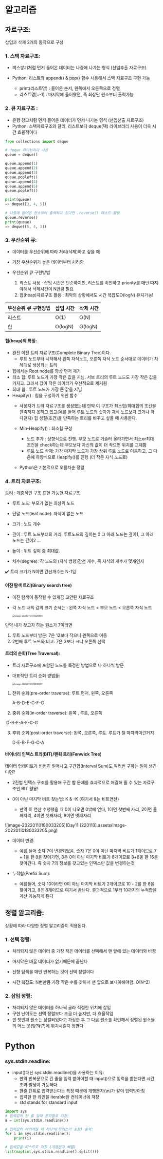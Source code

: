 # 알고리즘

## 자료구조:

삽입과 삭제 2개의 동작으로 구성

### 1. 스택 자료구조:

- 박스쌓기처럼 먼저 들어온 데이터는 나중에 나가는 형식 (선입후출 자료구조)

- Python: 리스트와 append() & pop() 함수 사용해서 스택 자료구조 구현 가능
  - print(리스트명) : 들어온 순서, 왼쪽에서 오른쪽으로 정렬
  - 리스트명[::-1] : 마지막에 들어왔던, 즉 최상단 원소부터 출력가능

### 2. 큐 자료구조 :

- 은행 창고처럼 먼저 들어온 데이터가 먼저 나가는 형식 (선입선출 자료구조)
- Python: 스택자료구조와 달리, 리스트보다 deque(덱) 라이브러리 사용이 더욱 시간 효율적이다

```python
from collections import deque

# deque 라이브러리 사용
queue = deque()

queue.append(1)
queue.append(2)
queue.append(3)
queue.popleft()
queue.append(4)
queue.append(5)
queue.popleft()

print(queue)
=> deque([3, 4, 5])

# 나중에 들어온 원소부터 출력하고 싶다면 .reverse() 메소드 활용
queue.reverse()
print(queue)
=> deque([5, 4, 3])
```



### 3. 우선순위 큐:

- 데이터를 우선순위에 따라 처리(삭제)하고 싶을 때

- 가장 우선순위가 높은 데이터부터 처리함

- 우선순위 큐 구현방법
   1. 리스트 사용 : 삽입 시간은 단순하지만, 리스트를 확인하고 priority를 매번 따져야해서 삭제시간이 N만큼 필요
    2. 힙(heap)자료구조 활용 : 최악의 상황에서도 시간 복잡도O(logN) 유지가능!

| 우선순위 큐 구현방법 | 삽입 시간 | 삭제 시간 |
| -------------------- | --------- | --------- |
| 리스트               | O(1)      | O(N)      |
| 힙                   | O(logN)   | O(logN)   |



#### 힙(heap)의 특징:

- 완전 이진 트리 자료구조(Complete Binary Tree)이다.
  - 루트 노드부터 시작해서 왼쪽 자식노드, 오른쪽 자식 노드 순서대로 데이터가 차례대로 생성되는 트리
- 힙에서는 Root node를 항상 먼저 제거
- 최소 힙: 루트 노드가 가장 작은 값을 지님. 서브 트리의 루트 노드도 가장 작은 값을 가지고. 그래서 값이 작은 데이터가 우선적으로 제거됨
- 최대 힙 : 루트 노드가 가장 큰 값을 지님
- Heapify() : 힙을 구성하기 위한 함수
  - 사용자가 트리 자료구조를 생성했는데 만약 이 구조가 최소힙/최대힙의 조건을 만족하지 못하고 있고(예를 들어 루트 노드의 숫자가 자식 노드보다 크거나 작다던지) 힙 성질(조건)을 만족하는 트리를 바꾸고 싶을 때 사용한다.
  - Min-Heapify() : 최소힙 구성
    - 노드 추가 : 상향식으로 진행. 부모 노드로 거슬러 올라가면서 최소or최대 조건을 check하는데  부모보다 자신의 값이 더 작으면 위치를 교체함
    - 루트 노드 삭제: 가장 마지막 노드가 가장 상위 루트 노드로 이동하고, 그 다음에 하향식으로 Heapify()를 진행 (더 작은 자식 노드로)

  - Python은 기본적으로 오름차순 정렬




### 4. 트리 자료구조:

트리 : 계층적인 구조 표현 가능한 자료구조.

- 루트 노드: 부모가 없는 최상위 노드
- 단말 노드(leaf node): 자식이 없는 노드

- 크기 : 노드 개수

- 깊이 : 루트 노드부터의 거리. 루트노드의 깊이는 0 그 아래 노드는 깊이1, 그 아래 노드는 깊이2 ...

- 높이 : 위의 깊이 중 최대값.

- 차수(degree): 각 노드의 (자식 방향)간선 개수, 즉 자식의 개수가 몇개인지

:heavy_check_mark: 트리 크기가 N이면 간선개수는 N-1임



#### 이진 탐색 트리(Binary search tree)

- 이진 탐색이 동작될 수 있게끔 고안된 자료구조

- 각 노드 내의 값의 크기 순서는 : 왼쪽 자식 노드 < 부모 노드 < 오른쪽 자식 노드

  <img src="Day11 (220110).assets/image-20220110172326955.png" alt="image-20220110172326955" style="zoom:50%;" />

만약 내가 찾고자 하는 원소가 7이라면

1. 루트 노드부터 방문: 7은 12보다 작으니 왼쪽으로 이동
2. 2번째 루트 노드와 비교: 7은 3보다 크니 오른쪽 선택



#### 트리의 순회(Tree Traversal):

- 트리 자료구조에 포함된 노드를 특정한 방법으로 다 하나씩 방문

- 대표적인 트리 순회 방법들:

  <img src="Day11 (220110).assets/image-20220110172836597.png" alt="image-20220110172836597" style="zoom:50%;" />

1. 전위 순회(pre-order traverse): 루트 먼저, 왼쪽, 오른쪽

   A-B-D-E-C-F-G

2. 중위 순회(in-order traverse): 왼쪽 , 루트, 오른쪽

​		D-B-E-A-F-C-G

3. 후위 순회(post-order traverse): 왼쪽, 오른쪽, 루트. 루트가 젤 마지막이란거지

   D-E-B-F-G-C-A



#### 바이너리 인덱스 트리(BIT)/펜윅 트리(Fenwick Tree)

데이터 업데이트가 빈번히 일어나고 구간합(Interval Sum)도 여러번 구하는 일이 생긴다면?

- 2진법 인덱스 구조를 활용해 구간 합 문제를 효과적으로 해결해 줄 수 있는 자료구조인 BIT 활용!

- 0이 아닌 마지막 비트 찾는법: K & -K (여기서 &는 비트연산)
  -  만약 이 연산 수행했을 때 0이 나오면 0밖에 없다, 1이면 첫번째 자리, 2이면 둘째자리, 4이면 셋째자리, 8이면 넷째자리

![image-20220110180033205](Day11 (220110).assets/image-20220110180033205.png)

- 데이터 변경:

  - 예를 들어 숫자 7이 변경되었음. 숫자 7은 0이 아닌 마지막 비트가 1개이므로 7 + 1을 한 8을 찾아가면, 8은 0이 아닌 마지막 비트가 8개이므로 8+8을 한 16을 찾아간다. 즉 숫자 7의 정보를 갖고있는 인덱스만 값을 변경하는것

- 누적합(Prefix Sum):

  - 예를들어, 숫자 10이라면 0이 아닌 마지막 비트가 2개이므로 10 - 2를 한 8을 찾아가고, 8은 8개이므로 여기서 끝난다. 결과적으로 1부터 10까지의 누적합을 계산 가능하게 된다

  

## 정렬 알고리즘:

상황에 따라 다양한 정렬 알고리즘이 적용된다.

### 1. 선택 정렬:

- 처리되지 않은 데이터 중 가장 작은 데이터를 선택해서 맨 앞에 있는 데이터와 바꿈

- 마지막은 바꿀 데이터가 없기때문에 끝난다

- 선형 탐색을 매번 반복하는 것이 선택 정렬이다

- 시간 복잡도: N번만큼 가장 작은 수를 찾아서 맨 앞으로 보내야해야함. O(N^2)



### 2. 삽입 정렬:

- 처리되지 않은 데이터를 하나씩 골라 적절한 위치에 삽입
- 구현 난이도는 선택 정렬보다 조금 더 높지만, 더 효율적임
- 맨 첫번째 원소는 정렬되었다고 가정한 후 그 다음 원소를 확인해서 정렬된 원소들의 어느 곳(앞?뒤?)에 위치시킬지 정한다



# Python

### sys.stdin.readline:

- input()대신 sys.stdin.readline()을 사용하는 이유:
  - 만약 반복문으로 긴 줄을 입력 받아야할 때 input()으로 입력을 받는다면 시간 초과 발생이 가능하다.
  - 한줄 단위로 입력받는다는 특징 때문에 개행문자(\n)가 같이 입력받아짐
  - 입력한 한 라인을 iterable한 컨테이너에 저장
  - std stands for standard input

```python
import sys
# 입력값이 한 줄 일때 문자열로 저장:
a = int(sys.stdin.readline()) 

# 입력값이 여러개일 때 하나씩(띄어쓰기 포함) 출력:
for i in sys.stdin.readline():
    print(i)

# 입력값을 리스트로 저장 (개행문자 빠짐)
list(map(int,sys.stdin.readline().split()))
```

